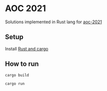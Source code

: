 # AOC 2021

Solutions implemented in Rust lang for [aoc-2021](https://adventofcode.com/2021/)

## Setup

Install [Rust and cargo](https://doc.rust-lang.org/cargo/getting-started/installation.html)

## How to run

```sh
cargo build
```

```sh
cargo run
```


